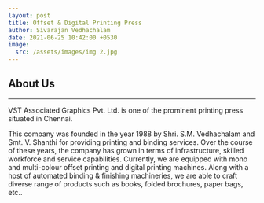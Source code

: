 ```yaml
---
layout: post
title: Offset & Digital Printing Press
author: Sivarajan Vedhachalam
date: 2021-06-25 10:42:00 +0530
image:
  src: /assets/images/img 2.jpg
---
```


## About Us
---
VST Associated Graphics Pvt. Ltd. is one of the prominent printing press situated in Chennai. 

This company was founded in the year 1988 by Shri. S.M. Vedhachalam and Smt. V. Shanthi for providing printing and binding services. Over the course of these years, the company has grown in terms of infrastructure, skilled workforce and service capabilities. Currently, we are equipped with mono and multi-colour offset printing and digital printing machines. Along with a host of automated binding & finishing machineries, we are able to craft diverse range of products such as books, folded brochures, paper bags, etc..
